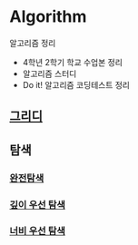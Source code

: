 # Algorithm
알고리즘 정리
- 4학년 2학기 학교 수업본 정리
- 알고리즘 스터디
- Do it! 알고리즘 코딩테스트 정리

## [그리디](그리디/Greedy.md)

## 탐색
### [완전탐색](탐색/%EC%99%84%EC%A0%84%ED%83%90%EC%83%89/Brute_Force.md)
### [깊이 우선 탐색](탐색/%EA%B9%8A%EC%9D%B4%EC%9A%B0%EC%84%A0%ED%83%90%EC%83%89/DFS.md)
### [너비 우선 탐색](탐색/%EB%84%88%EB%B9%84%EC%9A%B0%EC%84%A0%ED%83%90%EC%83%89/BFS.md)